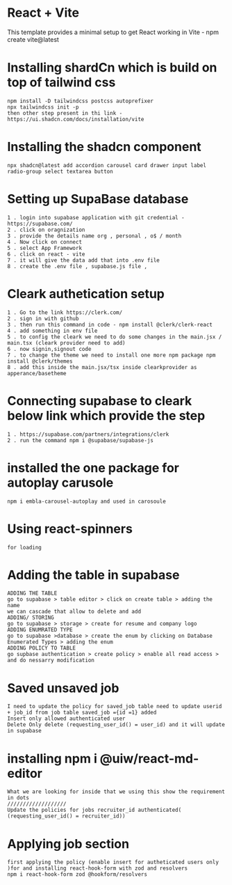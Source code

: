# React + Vite

This template provides a minimal setup to get React working in Vite - npm create vite@latest

# Installing shardCn which is build on top of tailwind css

```
npm install -D tailwindcss postcss autoprefixer
npx tailwindcss init -p
then other step present in thi link - https://ui.shadcn.com/docs/installation/vite
```

# Installing the shadcn component

```
npx shadcn@latest add accordion carousel card drawer input label radio-group select textarea button
```

# Setting up SupaBase database

```
1 . login into supabase application with git credential -https://supabase.com/
2 . click on oragnization
3 . provide the details name org , personal , o$ / month
4 . Now click on connect
5 . select App Framework
6 . click on react - vite
7 . it will give the data add that into .env file
8 . create the .env file , supabase.js file ,
```

# Cleark authetication setup

```
1 . Go to the link https://clerk.com/
2 . sign in with github
3 . then run this command in code - npm install @clerk/clerk-react
4 . add something in env file
5 . to config the cleark we need to do some changes in the main.jsx / main.tsx (cleark provider need to add)
6 . now signin,signout code
7 . to change the theme we need to install one more npm package npm install @clerk/themes
8 . add this inside the main.jsx/tsx inside clearkprovider as apperance/basetheme
```

# Connecting supabase to cleark below link which provide the step

```
1 . https://supabase.com/partners/integrations/clerk
2 . run the command npm i @supabase/supabase-js
```

# installed the one package for autoplay carusole

```
npm i embla-carousel-autoplay and used in carosoule
```

# Using react-spinners

```
for loading
```

# Adding the table in supabase

```
ADDING THE TABLE
go to supabase > table editor > click on create table > adding the name
we can cascade that allow to delete and add
ADDING/ STORING
go to supabase > storage > create for resume and company logo
ADDING ENUMRATED TYPE
go to supabase >database > create the enum by clicking on Database Enumerated Types > adding the enum
ADDING POLICY TO TABLE
go supbase authentication > create policy > enable all read access > and do nessarry modification

```

# Saved unsaved job

```
I need to update the policy for saved_job table need to update userid + job_id from job table saved_job ={id =1} added
Insert only allowed authenticated user
Delete Only delete (requesting_user_id() = user_id) and it will update in supabase
```

# installing npm i @uiw/react-md-editor

```
What we are looking for inside that we using this show the requirement in dots
///////////////////
Update the policies for jobs recruiter_id authenticated( (requesting_user_id() = recruiter_id))
```

# Applying job section

```
first applying the policy (enable insert for autheticated users only )for and installing react-hook-form with zod and resolvers
npm i react-hook-form zod @hookform/resolvers
```

